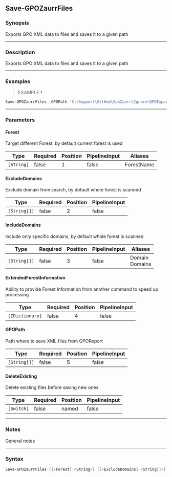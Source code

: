 Save-GPOZaurrFiles
------------------

### Synopsis
Exports GPO XML data to files and saves it to a given path

---

### Description

Exports GPO XML data to files and saves it to a given path

---

### Examples
> EXAMPLE 1

```PowerShell
Save-GPOZaurrFiles -GPOPath 'C:\Support\GitHub\GpoZaurr\Ignore\GPOExportEvotec' -DeleteExisting -Verbose
```

---

### Parameters
#### **Forest**
Target different Forest, by default current forest is used

|Type      |Required|Position|PipelineInput|Aliases   |
|----------|--------|--------|-------------|----------|
|`[String]`|false   |1       |false        |ForestName|

#### **ExcludeDomains**
Exclude domain from search, by default whole forest is scanned

|Type        |Required|Position|PipelineInput|
|------------|--------|--------|-------------|
|`[String[]]`|false   |2       |false        |

#### **IncludeDomains**
Include only specific domains, by default whole forest is scanned

|Type        |Required|Position|PipelineInput|Aliases           |
|------------|--------|--------|-------------|------------------|
|`[String[]]`|false   |3       |false        |Domain<br/>Domains|

#### **ExtendedForestInformation**
Ability to provide Forest Information from another command to speed up processing

|Type           |Required|Position|PipelineInput|
|---------------|--------|--------|-------------|
|`[IDictionary]`|false   |4       |false        |

#### **GPOPath**
Path where to save XML files from GPOReport

|Type        |Required|Position|PipelineInput|
|------------|--------|--------|-------------|
|`[String[]]`|false   |5       |false        |

#### **DeleteExisting**
Delete existing files before saving new ones

|Type      |Required|Position|PipelineInput|
|----------|--------|--------|-------------|
|`[Switch]`|false   |named   |false        |

---

### Notes
General notes

---

### Syntax
```PowerShell
Save-GPOZaurrFiles [[-Forest] <String>] [[-ExcludeDomains] <String[]>] [[-IncludeDomains] <String[]>] [[-ExtendedForestInformation] <IDictionary>] [[-GPOPath] <String[]>] [-DeleteExisting] [<CommonParameters>]
```
